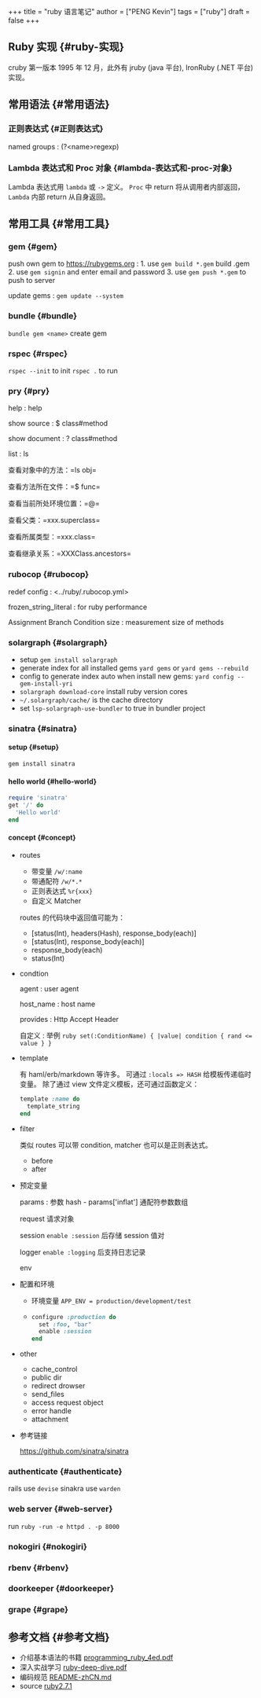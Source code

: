 +++
title = "ruby 语言笔记"
author = ["PENG Kevin"]
tags = ["ruby"]
draft = false
+++

## Ruby 实现 {#ruby-实现}

cruby 第一版本 1995 年 12 月，此外有 jruby (java 平台),
IronRuby (.NET 平台) 实现。


## 常用语法 {#常用语法}


### 正则表达式 {#正则表达式}

named groups
: (?&lt;name&gt;regexp)


### Lambda 表达式和 Proc 对象 {#lambda-表达式和-proc-对象}

Lambda 表达式用 `lambda` 或 `->` 定义。
`Proc` 中 return 将从调用者内部返回，
`Lambda` 内部 return 从自身返回。


## 常用工具 {#常用工具}


### gem {#gem}

push own gem to <https://rubygems.org>
: 1.  use `gem build *.gem` build .gem
    2.  use `gem signin` and enter email and password
    3.  use `gem push *.gem` to push to server

update gems
: `gem update --system`


### bundle {#bundle}

`bundle gem <name>` create gem


### rspec {#rspec}

`rspec --init` to init
`rspec .` to run


### pry {#pry}

help
: help

show source
: $ class#method

show document
: ? class#method

list
: ls

查看对象中的方法：=ls obj=

查看方法所在文件：=$ func=

查看当前所处环境位置：=@=

查看父类：=xxx.superclass=

查看所属类型：=xxx.class=

查看继承关系：=XXXClass.ancestors=


### rubocop {#rubocop}

redef config
: <../ruby/.rubocop.yml>

frozen_string_literal
: for ruby performance

Assignment Branch Condition size
: measurement size of methods


### solargraph {#solargraph}

-   setup `gem install solargraph`
-   generate index for all installed gems `yard gems`
    or `yard gems --rebuild`
-   config to generate index auto when install new gems:
    `yard config --gem-install-yri`
-   `solargraph download-core` install ruby version cores
-   `~/.solargraph/cache/` is the cache directory
-   set `lsp-solargraph-use-bundler` to true in bundler project


### sinatra {#sinatra}


#### setup {#setup}

`gem install sinatra`


#### hello world {#hello-world}

```ruby
require 'sinatra'
get '/' do
  'Hello world'
end
```


#### concept {#concept}

<!--list-separator-->

-  routes

    -   带变量 `/w/:name`
    -   带通配符 `/w/*.*`
    -   正则表达式 `%r{xxx}`
    -   自定义 Matcher

    routes 的代码块中返回值可能为：

    -   [status(Int), headers(Hash), response_body(each)]
    -   [status(Int), response_body(each)]
    -   response_body(each)
    -   status(Int)

<!--list-separator-->

-  condtion

    agent
    : user agent

    host_name
    : host name

    provides
    : Http Accept Header

    自定义
    : 举例
        ```ruby
        set(:ConditionName) { |value| condition { rand <= value } }
        ```

<!--list-separator-->

-  template

    有 haml/erb/markdown 等许多。
    可通过 `:locals => HASH` 给模板传递临时变量。
    除了通过 view 文件定义模板，还可通过函数定义：

    ```ruby
    template :name do
      template_string
    end
    ```

<!--list-separator-->

-  filter

    类似 routes 可以带 condition, matcher 也可以是正则表达式。

    -   before
    -   after

<!--list-separator-->

-  预定变量

    params
    : 参数 hash
        -   params['inflat'] 通配符参数数组

    request
        请求对象

    session
        `enable :session` 后存储 session 值对

    logger
        `enable :logging` 后支持日志记录

    env

<!--list-separator-->

-  配置和环境

    -   环境变量 `APP_ENV = production/development/test`
    -   ```ruby
        configure :production do
          set :foo, "bar"
          enable :session
        end
        ```

<!--list-separator-->

-  other

    -   cache_control
    -   public dir
    -   redirect drowser
    -   send_files
    -   access request object
    -   error handle
    -   attachment

<!--list-separator-->

-  参考链接

    <https://github.com/sinatra/sinatra>


### authenticate {#authenticate}

rails use `devise`
sinakra use `warden`


### web server {#web-server}

run `ruby -run -e httpd . -p 8000`


### nokogiri {#nokogiri}


### rbenv {#rbenv}


### doorkeeper {#doorkeeper}


### grape {#grape}


## 参考文档 {#参考文档}

-   介绍基本语法的书籍 [programming_ruby_4ed.pdf](/ox-hugo/programming_ruby_4ed.pdf)
-   深入实战学习 [ruby-deep-dive.pdf](/ox-hugo/ruby-deep-dive.pdf)
-   编码规范 [README-zhCN.md](/ox-hugo/README-zhCN.md)
-   source [ruby2.7.1](../../../../bext/code/localize/ruby/ruby-2.7.1/main.c)
